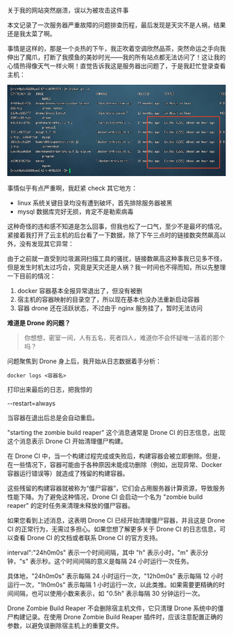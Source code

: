 关于我的网站突然崩溃，误以为被攻击这件事

本文记录了一次服务器严重故障的问题排查历程，最后发现是天灾不是人祸，结果还是我太菜了啊。

事情是这样的，那是一个炎热的下午，我正吹着空调欣然品茶，突然命运之手向我伸出了魔爪，打断了我摸鱼的美妙时光——我的所有站点都无法访问了！这让我的心情热得像天气一样火啊！直觉告诉我这是服务器出问题了，于是我赶忙登录查看主机：

![](../images/2023-6-1-1685595492144.png)

事情似乎有点严重啊，我赶紧 check 其它地方：

- linux 系统关键目录均没有遭到破坏，首先排除服务器被黑
- mysql 数据库完好无损，肯定不是勒索病毒

这种奇怪的违和感不知道是怎么回事，但我也松了一口气，至少不是最坏的情况。紧接着我打开了云主机的后台看了一下数据，除了下午三点时的链接数突然飙高以外，没有发现其它异常：

由于之前就一直受到垃圾漏洞扫描工具的骚扰，链接数飙高这种事我已见多不怪，但是发生时机太过巧合，究竟是天灾还是人祸？我一时间也不得而知，所以先整理一下目前的情况：

1. docker 容器基本全报异常退出了，但没有被删
2. 宿主机的容器映射的目录空了，所以现在基本也没办法重新启动容器
3. 容器 drone 还在活跃状态，不过由于 nginx 服务挂了，暂时无法访问

**难道是 Drone 的问题？**

> 你想想，密室一间，人有五名，死者四人，难道你不会怀疑唯一活着的那个吗？

问题聚焦到 Drone 身上后，我开始从日志数据着手分析：

```shell
docker logs <容器名>
```

打印出来最后的日志，把我惊的

--restart=always

当容器在退出后总是会自动重启。


"starting the zombie build reaper" 这个消息通常是 Drone CI 的日志信息，出现这个消息表示 Drone CI 开始清理僵尸构建。

在 Drone CI 中，当一个构建过程完成或失败后，构建容器会被立即删除。但是，在一些情况下，容器可能由于各种原因未能成功删除（例如，出现异常、Docker 容器运行错误等）就造成了残留的构建容器。

这些残留的构建容器就被称为“僵尸容器”，它们会占用服务器计算资源，导致服务性能下降。为了避免这种情况，Drone CI 会启动一个名为 "zombie build reaper" 的定时任务来清理未释放的僵尸容器。

如果您看到上述消息，这表明 Drone CI 已经开始清理僵尸容器，并且这是 Drone CI 的正常行为，无需过多担心。如果您想了解更多关于 Drone CI 的日志信息，可以查看 Drone CI 的文档或者联系 Drone CI 的官方支持。



interval":"24h0m0s" 表示一个时间间隔，其中 "h" 表示小时，"m" 表示分钟，"s" 表示秒。这个时间间隔的意义是每隔 24 小时运行一次任务。

具体地，"24h0m0s" 表示每隔 24 小时运行一次，"12h0m0s" 表示每隔 12 小时运行一次，"1h0m0s" 表示每隔 1 小时运行一次，以此类推。如果需要更精确的时间间隔，也可以使用小数来表示，如 "0.5h" 表示每隔 30 分钟运行一次。



Drone Zombie Build Reaper 不会删除宿主机文件，它只清理 Drone 系统中的僵尸构建记录。在使用 Drone Zombie Build Reaper 插件时，应该注意配置正确的参数，以避免误删除宿主机上的重要文件。



